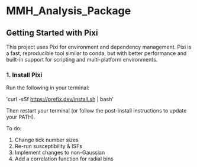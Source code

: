 # MMH_Analysis_Package

## Getting Started with Pixi
This project uses Pixi for environment and dependency management. Pixi is a fast, reproducible tool similar to conda, but with better performance and built-in support for scripting and multi-platform environments.

### 1. Install Pixi
Run the following in your terminal:

'curl -sSf https://prefix.dev/install.sh | bash'

Then restart your terminal (or follow the post-install instructions to update your PATH).

To do:

1. Change tick number sizes
2. Re-run susceptibility & ISFs
3. Implement changes to non-Gaussian
4. Add a correlation function for radial bins
